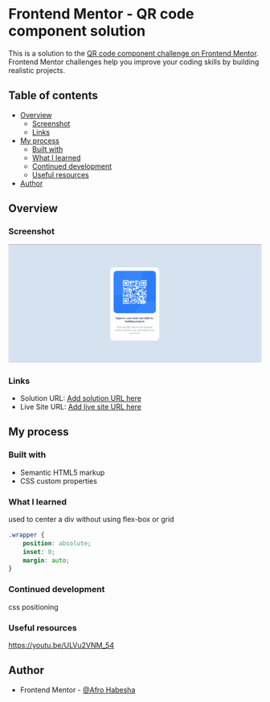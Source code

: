 # Frontend Mentor - QR code component solution

This is a solution to the [QR code component challenge on Frontend Mentor](https://www.frontendmentor.io/challenges/qr-code-component-iux_sIO_H). Frontend Mentor challenges help you improve your coding skills by building realistic projects. 

## Table of contents

- [Overview](#overview)
  - [Screenshot](#screenshot)
  - [Links](#links)
- [My process](#my-process)
  - [Built with](#built-with)
  - [What I learned](#what-i-learned)
  - [Continued development](#continued-development)
  - [Useful resources](#useful-resources)
- [Author](#author)

## Overview

### Screenshot

![](images/Screenshot.png)


### Links

- Solution URL: [Add solution URL here](https://github.com/AfroHabesha/QR-code-component)
- Live Site URL: [Add live site URL here](https://afrohabesha.github.io/QR-code-component/)

## My process

### Built with

- Semantic HTML5 markup
- CSS custom properties


### What I learned

used to center a div without using flex-box or grid
```css
.wrapper {
    position: absolute;
    inset: 0;
    margin: auto;
}
```

### Continued development

css positioning

### Useful resources

https://youtu.be/ULVu2VNM_54

## Author

- Frontend Mentor - [@Afro Habesha](https://www.frontendmentor.io/profile/AfroHabesha)
